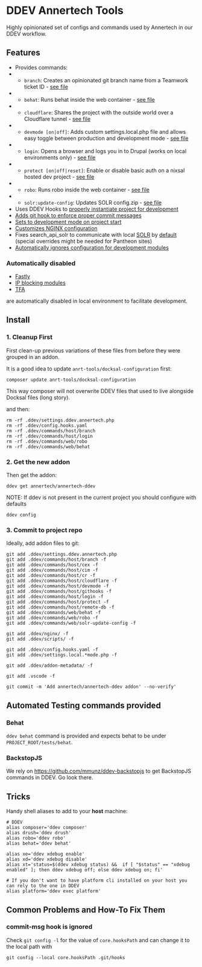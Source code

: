 # DDEV Annertech Tools

Highly opinionated set of configs and commands used by Annertech in our DDEV workflow.

## Features

- Provides commands:
- - `branch`: Creates an opinionated git branch name from a Teamwork ticket ID - [see file](commands/host/branch)
- - `behat`: Runs behat inside the web container - [see file](commands/web/behat)
- - `cloudflare`: Shares the project with the outside world over a Cloudflare tunnel - [see file](commands/host/cloudflare)
- - `devmode [on|off]`: Adds custom settings.local.php file and allows easy toggle between production and development mode - [see file](commands/host/devmode)
- - `login`: Opens a browser and logs you in to Drupal (works on local environments only) - [see file](commands/host/login)
- - `protect [on|off|reset]`: Enable or disable basic auth on a nixsal hosted dev project - [see file](commands/host/protect)
- - `robo`: Runs robo inside the web container - [see file](commands/web/robo)
- - `solr:update-config`: Updates SOLR config.zip - [see file](commands/web/solr-update-config)
- Uses DDEV Hooks to [properly instantiate project for development](config.hooks.yaml)
- [Adds git hook to enforce proper commit messages](scripts/git-hooks/commit-msg)
- [Sets to development mode on project start](config.hooks.yaml#L3)
- [Customizes NGINX configuration](nginx)
- Fixes search_api_solr to communicate with local [SOLR](ddev/ddev-drupal-solr) by [default](settings.local.devmode.php#L21) (special overrides might be needed for Pantheon sites)
- [Automatically ignores configuration for development modules](settings.local.devmode.php#L170)

### Automatically disabled

- [Fastly](settings.local.devmode.php#L41)
- [IP blocking modules](settings.local.devmode.php#L16)
- [TFA](settings.local.devmode.php#L38)

are automatically disabled in local environment to facilitate development.

## Install

### 1. Cleanup First

First clean-up previous variations of these files from before they were grouped in an addon.

It is a good idea to update `anrt-tools/docksal-configuration` first:
```
composer update anrt-tools/docksal-configuration
```
This way composer will not overwrite DDEV files that used to live alongside Docksal files (long story).

and then:

```
rm -rf .ddev/settings.ddev.annertech.php
rm -rf .ddev/config.hooks.yaml
rm -rf .ddev/commands/host/branch
rm -rf .ddev/commands/host/login
rm -rf .ddev/commands/web/robo
rm -rf .ddev/commands/web/behat
```

### 2. Get the new addon

Then get the addon:
```
ddev get annertech/annertech-ddev
```

NOTE: If ddev is not present in the current project you should configure with defaults
```
ddev config
```

### 3. Commit to project repo

Ideally, add addon files to git:
```
git add .ddev/settings.ddev.annertech.php
git add .ddev/commands/host/branch -f
git add .ddev/commands/host/cex -f
git add .ddev/commands/host/cim -f
git add .ddev/commands/host/cr -f
git add .ddev/commands/host/cloudflare -f
git add .ddev/commands/host/devmode -f
git add .ddev/commands/host/githooks -f
git add .ddev/commands/host/login -f
git add .ddev/commands/host/protect -f
git add .ddev/commands/host/remote-db -f
git add .ddev/commands/web/behat -f
git add .ddev/commands/web/robo -f
git add .ddev/commands/web/solr-update-config -f

git add .ddev/nginx/ -f
git add .ddev/scripts/ -f

git add .ddev/config.hooks.yaml -f
git add .ddev/settings.local.*mode.php -f

git add .ddev/addon-metadata/ -f

git add .vscode -f
```

```
git commit -m 'Add annertech/annertech-ddev addon' --no-verify'
```

## Automated Testing commands provided

### Behat

`ddev behat` command is provided and expects behat to be under `PROJECT_ROOT/tests/behat`.

### BackstopJS

We rely on https://github.com/mmunz/ddev-backstopjs to get BackstopJS commands in DDEV. Go look there.

## Tricks

Handy shell aliases to add to your **host** machine:
```
# DDEV
alias composer='ddev composer'
alias drush='ddev drush'
alias robo='ddev robo'
alias behat='ddev behat'

alias xe='ddev xdebug enable'
alias xd='ddev xdebug disable'
alias xt='status=$(ddev xdebug status) &&  if [ "$status" == "xdebug enabled" ]; then ddev xdebug off; else ddev xdebug on; fi' 

# If you don't want to have platform cli installed on your host you can rely to the one in DDEV
alias platform='ddev exec platform'
```

## Common Problems and How-To Fix Them

### commit-msg hook is ignored

Check `git config -l` for the value of `core.hooksPath` and can change it to the local path with

```
git config --local core.hooksPath .git/hooks
```
